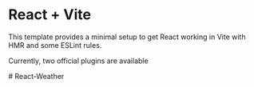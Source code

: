 # React + Vite

This template provides a minimal setup to get React working in Vite with HMR and some ESLint rules.

Currently, two official plugins are available


#   R e a c t - W e a t h e r 
 
 
